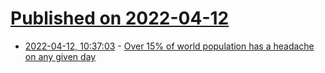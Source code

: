 # [Published on 2022-04-12](index.md)

* [2022-04-12, 10:37:03](https://news.ycombinator.com/item?id=31000803) - [Over 15% of world population has a headache on any given day](https://english.elpais.com/science-tech/2022-04-12/over-15-of-world-population-has-a-headache-on-any-given-day-new-global-estimate-finds.html)
